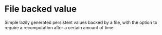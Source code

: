 # File backed value

Simple lazily generated persistent values backed by a file, with the option to require a recomputation after a certain amount of time.

